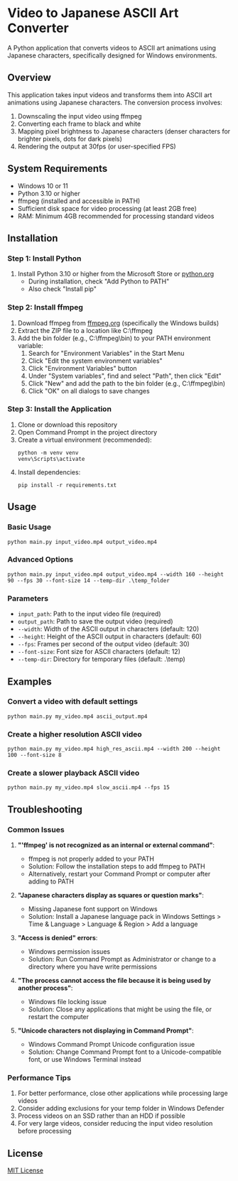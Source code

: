 # Video to Japanese ASCII Art Converter

A Python application that converts videos to ASCII art animations using Japanese characters, specifically designed for Windows environments.

## Overview

This application takes input videos and transforms them into ASCII art animations using Japanese characters. The conversion process involves:

1. Downscaling the input video using ffmpeg
2. Converting each frame to black and white
3. Mapping pixel brightness to Japanese characters (denser characters for brighter pixels, dots for dark pixels)
4. Rendering the output at 30fps (or user-specified FPS)

## System Requirements

- Windows 10 or 11
- Python 3.10 or higher
- ffmpeg (installed and accessible in PATH)
- Sufficient disk space for video processing (at least 2GB free)
- RAM: Minimum 4GB recommended for processing standard videos

## Installation

### Step 1: Install Python

1. Install Python 3.10 or higher from the Microsoft Store or [python.org](https://www.python.org/downloads/)
   - During installation, check "Add Python to PATH"
   - Also check "Install pip"

### Step 2: Install ffmpeg

1. Download ffmpeg from [ffmpeg.org](https://ffmpeg.org/download.html) (specifically the Windows builds)
2. Extract the ZIP file to a location like C:\ffmpeg
3. Add the bin folder (e.g., C:\ffmpeg\bin) to your PATH environment variable:
   1. Search for "Environment Variables" in the Start Menu
   2. Click "Edit the system environment variables"
   3. Click "Environment Variables" button
   4. Under "System variables", find and select "Path", then click "Edit"
   5. Click "New" and add the path to the bin folder (e.g., C:\ffmpeg\bin)
   6. Click "OK" on all dialogs to save changes

### Step 3: Install the Application

1. Clone or download this repository
2. Open Command Prompt in the project directory
3. Create a virtual environment (recommended):
   ```
   python -m venv venv
   venv\Scripts\activate
   ```
4. Install dependencies:
   ```
   pip install -r requirements.txt
   ```

## Usage

### Basic Usage

```
python main.py input_video.mp4 output_video.mp4
```

### Advanced Options

```
python main.py input_video.mp4 output_video.mp4 --width 160 --height 90 --fps 30 --font-size 14 --temp-dir .\temp_folder
```

### Parameters

- `input_path`: Path to the input video file (required)
- `output_path`: Path to save the output video (required)
- `--width`: Width of the ASCII output in characters (default: 120)
- `--height`: Height of the ASCII output in characters (default: 60)
- `--fps`: Frames per second of the output video (default: 30)
- `--font-size`: Font size for ASCII characters (default: 12)
- `--temp-dir`: Directory for temporary files (default: .\temp)

## Examples

### Convert a video with default settings

```
python main.py my_video.mp4 ascii_output.mp4
```

### Create a higher resolution ASCII video

```
python main.py my_video.mp4 high_res_ascii.mp4 --width 200 --height 100 --font-size 8
```

### Create a slower playback ASCII video

```
python main.py my_video.mp4 slow_ascii.mp4 --fps 15
```

## Troubleshooting

### Common Issues

1. **"'ffmpeg' is not recognized as an internal or external command"**:
   - ffmpeg is not properly added to your PATH
   - Solution: Follow the installation steps to add ffmpeg to PATH
   - Alternatively, restart your Command Prompt or computer after adding to PATH

2. **"Japanese characters display as squares or question marks"**:
   - Missing Japanese font support on Windows
   - Solution: Install a Japanese language pack in Windows Settings > Time & Language > Language & Region > Add a language

3. **"Access is denied" errors**:
   - Windows permission issues
   - Solution: Run Command Prompt as Administrator or change to a directory where you have write permissions

4. **"The process cannot access the file because it is being used by another process"**:
   - Windows file locking issue
   - Solution: Close any applications that might be using the file, or restart the computer

5. **"Unicode characters not displaying in Command Prompt"**:
   - Windows Command Prompt Unicode configuration issue
   - Solution: Change Command Prompt font to a Unicode-compatible font, or use Windows Terminal instead

### Performance Tips

1. For better performance, close other applications while processing large videos
2. Consider adding exclusions for your temp folder in Windows Defender
3. Process videos on an SSD rather than an HDD if possible
4. For very large videos, consider reducing the input video resolution before processing

## License

[MIT License](LICENSE)